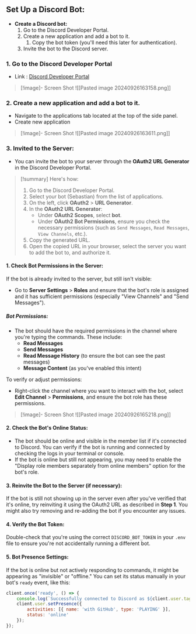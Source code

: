 ## Set Up a Discord Bot:

- **Create a Discord bot:**
    1. Go to the Discord Developer Portal.
    2. Create a new application and add a bot to it.
        1. Copy the bot token (you'll need this later for authentication).
    3. Invite the bot to the Discord server.

### 1. Go to the Discord Developer Portal
- Link : [Discord Developer Portal](https://discord.com/developers/docs/intro)

>[!image]- Screen Shot
>![[Pasted image 20240926163158.png]]

### 2. Create a new application and add a bot to it.
- Navigate to the applications tab located at the top of the side panel.
- Create new application
> [!image]- Screen Shot
> ![[Pasted image 20240926163611.png]]


### 3. Invited to the Server:

- You can invite the bot to your server through the **OAuth2 URL Generator** in the Discord Developer Portal.

> [!summary] Here's how:
> 
> 1. Go to the Discord Developer Portal.
> 2. Select your bot (Sebastian) from the list of applications.
> 3. On the left, click **OAuth2** > **URL Generator**.
> 4. In the **OAuth2 URL Generator**:
>     - Under **OAuth2 Scopes**, select **bot**.
>     - Under **OAuth2 Bot Permissions**, ensure you check the necessary permissions (such as `Send Messages`, `Read Messages`, `View Channels`, etc.).
> 5. Copy the generated URL.
> 6. Open the copied URL in your browser, select the server you want to add the bot to, and authorize it.

#### 1. Check Bot Permissions in the Server:

If the bot is already invited to the server, but still isn't visible:

- Go to **Server Settings** > **Roles** and ensure that the bot's role is assigned and it has sufficient permissions (especially "View Channels" and "Send Messages").

##### Bot Permissions:

- The bot should have the required permissions in the channel where you're typing the commands. These include:
    - **Read Messages**
    - **Send Messages**
    - **Read Message History** (to ensure the bot can see the past messages)
    - **Message Content** (as you've enabled this intent)

To verify or adjust permissions:

- Right-click the channel where you want to interact with the bot, select **Edit Channel** > **Permissions**, and ensure the bot role has these permissions.
> [!image]- Screen Shot
> ![[Pasted image 20240926165218.png]]


#### 2. Check the Bot's Online Status:

- The bot should be online and visible in the member list if it's connected to Discord. You can verify if the bot is running and connected by checking the logs in your terminal or console.
- If the bot is online but still not appearing, you may need to enable the "Display role members separately from online members" option for the bot's role.

#### 3. Reinvite the Bot to the Server (if necessary):

If the bot is still not showing up in the server even after you've verified that it's online, try reinviting it using the OAuth2 URL as described in **Step 1**. You might also try removing and re-adding the bot if you encounter any issues.

#### 4. Verify the Bot Token:

Double-check that you're using the correct `DISCORD_BOT_TOKEN` in your `.env` file to ensure you're not accidentally running a different bot.

#### 5. Bot Presence Settings:

If the bot is online but not actively responding to commands, it might be appearing as "invisible" or "offline." You can set its status manually in your bot's `ready` event, like this:
```javascript
client.once('ready', () => {
    console.log(`Successfully connected to Discord as ${client.user.tag}.`);
    client.user.setPresence({
        activities: [{ name: 'with GitHub', type: 'PLAYING' }],
        status: 'online'
    });
});
```

